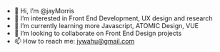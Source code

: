 - 👋 Hi, I’m @jayMorris
- 👀 I’m interested in Front End Development, UX design and research
- 🌱 I’m currently learning more Javascript, ATOMIC Design, VUE
- 💞️ I’m looking to collaborate on Front End Design projects
- 📫 How to reach me: jywahu@gmail.com

<!---
jayMorris/jayMorris is a ✨ special ✨ repository because its `README.md` (this file) appears on your GitHub profile.
You can click the Preview link to take a look at your changes.
--->
